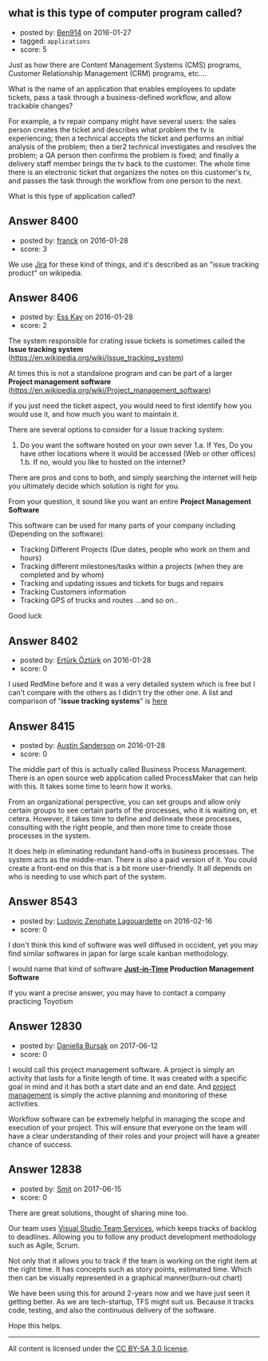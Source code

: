 ## what is this type of computer program called?

- posted by: [Ben914](https://stackexchange.com/users/2813088/ben914) on 2016-01-27
- tagged: `applications`
- score: 5

Just as how there are Content Management Systems (CMS) programs, Customer Relationship Management (CRM) programs, etc....

What is the name of an application that enables employees to update tickets, pass a task through a business-defined workflow, and allow trackable changes?

For example, a tv repair company might have several users: the sales person creates the ticket and describes what problem the tv is experiencing; then a technical accepts the ticket and performs an initial analysis of the problem; then a tier2 technical investigates and resolves the problem; a QA person then confirms the problem is fixed; and finally a delivery staff member brings the tv back to the customer. The whole time there is an electronic ticket that organizes the notes on this customer's tv, and passes the task through the workflow from one person to the next.

What is this type of application called?


## Answer 8400

- posted by: [franck](https://stackexchange.com/users/2321339/franck) on 2016-01-28
- score: 3

<p>We use <a href="https://en.wikipedia.org/wiki/Jira_(software)" rel="nofollow">Jira</a> for these kind of things, and it's described as an "issue tracking product" on wikipedia.</p>



## Answer 8406

- posted by: [Ess Kay](https://stackexchange.com/users/2619138/ess-kay) on 2016-01-28
- score: 2

The system responsible for crating issue tickets is sometimes called the 
**Issue tracking system**  (https://en.wikipedia.org/wiki/Issue_tracking_system)


At times this is not a standalone program and can be part of a larger  
**Project management software** (https://en.wikipedia.org/wiki/Project_management_software)
 


if you just need the ticket aspect, you would need to first identify how you would use it, and how much you want to maintain it.

There are several options to consider for a Issue tracking system:

1. Do you want the software hosted on your own sever
1.a. If Yes, Do you have other locations where it would be accessed (Web or other offices)
1.b. If no, would you like to hosted on the internet?

There are pros and cons to both, and simply searching the internet will help you ultimately decide which solution is right for you.



From your question, it sound like you want an entire **Project Management Software**

This software can be used for many parts of your company including (Depending on the software):

* Tracking Different Projects (Due dates, people who work on them and hours)
* Tracking different milestones/tasks within a projects (when they are completed and by whom)
* Tracking and updating issues and tickets for bugs and repairs
* Tracking Customers information
* Tracking GPS of trucks and routes
...and so on..


Good luck 


## Answer 8402

- posted by: [Ertürk Öztürk](https://stackexchange.com/users/246080/ert-rk-zt-rk) on 2016-01-28
- score: 0

<p>I used RedMine before and it was a very detailed system which is free but I can't compare with the others as I didn't try the other one. A list and comparison of "<strong>issue tracking systems</strong>" is <a href="https://en.wikipedia.org/wiki/Comparison_of_issue-tracking_systems" rel="nofollow" title="Wikipedia">here</a></p>



## Answer 8415

- posted by: [Austin Sanderson](https://stackexchange.com/users/6109645/austin-sanderson) on 2016-01-28
- score: 0

The middle part of this is actually called Business Process Management. There is an open source web application called ProcessMaker that can help with this. It takes some time to learn how it works.

From an organizational perspective, you can set groups and allow only certain groups to see certain parts of the processes, who it is waiting on, et cetera. However, it takes time to define and delineate these processes, consulting with the right people, and then more time to create those processes in the system. 

It does help in eliminating redundant hand-offs in business processes. The system acts as the middle-man. There is also a paid version of it. You could create a front-end on this that is a bit more user-friendly. It all depends on who is needing to use which part of the system. 


## Answer 8543

- posted by: [Ludovic Zenohate Lagouardette](https://stackexchange.com/users/5589484/ludovic-zenohate-lagouardette) on 2016-02-16
- score: 0

<p>I don't think this kind of software was well diffused in occident, yet you may find similar softwares in japan for large scale kanban methodology.</p>

<p>I would name that kind of software <strong><a href="https://en.wikipedia.org/wiki/Just-in-time_manufacturing" rel="nofollow">Just-in-Time</a> Production Management Software</strong></p>

<p>If you want a precise answer, you may have to contact a company practicing Toyotism</p>



## Answer 12830

- posted by: [Daniella Bursak](https://stackexchange.com/users/11058306/daniella-bursak) on 2017-06-12
- score: 0

<p>I would call this project management software. A project is simply an activity that lasts for a finite length of time. It was created with a specific goal in mind and it has both a start date and an end date. And <a href="https://tallyfy.com/project-management/" rel="nofollow noreferrer">project management</a> is simply the active planning and monitoring of these activities.</p>

<p>Workflow software can be extremely helpful in managing the scope and execution of your project. This will ensure that everyone on the team will have a clear understanding of their roles and your project will have a greater chance of success.</p>



## Answer 12838

- posted by: [Smit](https://stackexchange.com/users/7665731/smit) on 2017-06-15
- score: 0

<p>There are great solutions, thought of sharing mine too.</p>

<p>Our team uses <a href="https://www.visualstudio.com/team-services/" rel="nofollow noreferrer">Visual Studio Team Services</a>, which keeps tracks of backlog to deadlines. Allowing you to follow any product development methodology such as Agile, Scrum. </p>

<p>Not only that it allows you to track if the team is working on the right item at the right time. It has concepts such as story points, estimated time. Which then can be visually represented in a graphical manner(burn-out chart)</p>

<p>We have been using this for around 2-years now and we have just seen it getting better. As we are tech-startup, TFS might suit us. Because it tracks code, testing, and also the continuous delivery of the software.</p>

<p>Hope this helps.</p>




---

All content is licensed under the [CC BY-SA 3.0 license](https://creativecommons.org/licenses/by-sa/3.0/).
